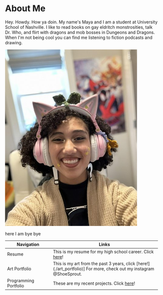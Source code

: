 # About Me
Hey. Howdy. How ya doin. My name's Maya and I am a student at University School of Nashville. I like to read books on gay eldritch monstrosities, talk Dr. Who, and flirt with dragons and mob bosses in Dungeons and Dragons. When I'm not being cool you can find me listening to fiction podcasts and drawing. 

![me looking awesome](image.png)

here I am bye bye

<table>
<colgroup>
<col width="30%" />
<col width="70%" />
</colgroup>
<thead>
<tr class="header">
<th>Navigation</th>
<th>Links</th>
</tr>
</thead>
<tbody>
<tr>
<td markdown="span">Resume</td>
<td markdown="span"> This is my resume for my high school career. Click <a href="https://edwardiancat.github.io/resume">here</a>!</td>
</tr>
<tr>
<td markdown="span">Art Portfolio</td>
<td markdown="span"> This is my art from the past 3 years, click [here!](./art_portfolio)] For more, check out my instagram @ShoeSprout.</td>
</tr>
<tr>
<td markdown="span">Programming Portfolio</td>
<td markdown="span"> These are my recent projects. Click <a href="https://edwardiancat.github.io/programming_portfolio">here</a>!
</tr>
</tbody>
